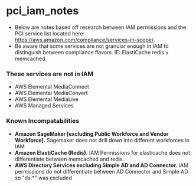 # pci_iam_notes

- Below are notes based off research between IAM permissions and the PCI service list located here: https://aws.amazon.com/compliance/services-in-scope/.
- Be aware that some services are not granular enough in IAM to distinguish between compliance flavors. IE: ElastiCache redis v memcached.

### These services are not in IAM 

- AWS Elemental MediaConnect
- AWS Elemental MediaConvert
- AWS Elemental MediaLive
- AWS Managed Services

### Known Incompatabilities

- __Amazon SageMaker [excluding Public Workforce and Vendor Workforce].__ Sagemaker does not drill down into different workforces in IAM
- __Amazon ElastiCache (Redis).__ IAM Permissions for elasticache does not differentiate between memcached and redis.
- __AWS Directory Services excluding Simple AD and AD Connector.__ IAM permissions do not differentiate between AD Connector and Simple AD so "ds:*" was excluded
